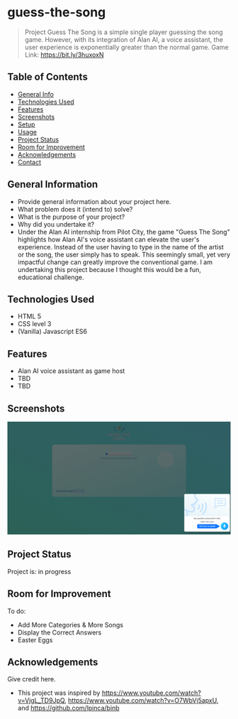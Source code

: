 # guess-the-song
> Project Guess The Song is a simple single player guessing the song game. However, with its integration of Alan AI, a voice assistant, the user experience is exponentially greater than the normal game.
> Game Link: https://bit.ly/3huxoxN

## Table of Contents
* [General Info](#general-information)
* [Technologies Used](#technologies-used)
* [Features](#features)
* [Screenshots](#screenshots)
* [Setup](#setup)
* [Usage](#usage)
* [Project Status](#project-status)
* [Room for Improvement](#room-for-improvement)
* [Acknowledgements](#acknowledgements)
* [Contact](#contact)
<!-- * [License](#license) -->


## General Information
- Provide general information about your project here.
- What problem does it (intend to) solve?
- What is the purpose of your project?
- Why did you undertake it?
- Under the Alan AI internship from Pilot City, the game "Guess The Song" highlights how Alan AI's voice assistant can elevate the user's experience. Instead of the user having to type in the name of the artist or the song, the user simply has to speak. This seemingly small, yet very impactful change can greatly improve the conventional game. I am undertaking this project because I thought this would be a fun, educational challenge.


## Technologies Used
- HTML 5
- CSS level 3 
- (Vanilla) Javascript ES6


## Features
- Alan AI voice assistant as game host
- TBD
- TBD


## Screenshots
![Example screenshot 1](./Images/Milestone5b.png)

## Project Status
Project is: in progress

## Room for Improvement
To do:
- Add More Categories & More Songs
- Display the Correct Answers
- Easter Eggs


## Acknowledgements
Give credit here.
- This project was inspired by https://www.youtube.com/watch?v=VjgL_TD9JpQ, https://www.youtube.com/watch?v=O7WbVj5apxU, and https://github.com/lpinca/binb
